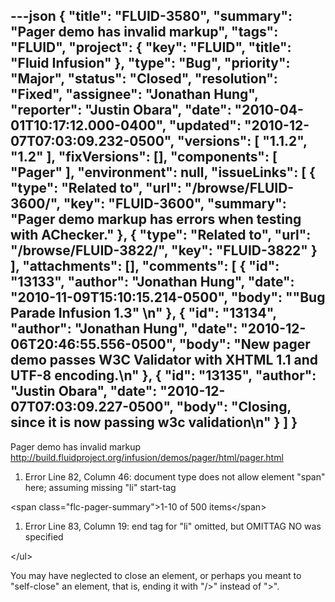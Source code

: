 ---json
{
  "title": "FLUID-3580",
  "summary": "Pager demo has invalid markup",
  "tags": "FLUID",
  "project": {
    "key": "FLUID",
    "title": "Fluid Infusion"
  },
  "type": "Bug",
  "priority": "Major",
  "status": "Closed",
  "resolution": "Fixed",
  "assignee": "Jonathan Hung",
  "reporter": "Justin Obara",
  "date": "2010-04-01T10:17:12.000-0400",
  "updated": "2010-12-07T07:03:09.232-0500",
  "versions": [
    "1.1.2",
    "1.2"
  ],
  "fixVersions": [],
  "components": [
    "Pager"
  ],
  "environment": null,
  "issueLinks": [
    {
      "type": "Related to",
      "url": "/browse/FLUID-3600/",
      "key": "FLUID-3600",
      "summary": "Pager demo markup has errors when testing with AChecker."
    },
    {
      "type": "Related to",
      "url": "/browse/FLUID-3822/",
      "key": "FLUID-3822"
    }
  ],
  "attachments": [],
  "comments": [
    {
      "id": "13133",
      "author": "Jonathan Hung",
      "date": "2010-11-09T15:10:15.214-0500",
      "body": "\"Bug Parade Infusion 1.3\"&#x20;\n"
    },
    {
      "id": "13134",
      "author": "Jonathan Hung",
      "date": "2010-12-06T20:46:55.556-0500",
      "body": "New pager demo passes W3C Validator with XHTML 1.1 and UTF-8 encoding.\n"
    },
    {
      "id": "13135",
      "author": "Justin Obara",
      "date": "2010-12-07T07:03:09.227-0500",
      "body": "Closing, since it is now passing w3c validation\n"
    }
  ]
}
---
Pager demo has invalid markup\
<http://build.fluidproject.org/infusion/demos/pager/html/pager.html>

1. &#x20;Error  Line 82, Column 46: document type does not allow element "span" here; assuming missing "li" start-tag

\<span class="flc-pager-summary">1-10 of 500 items\</span>

1. Error Line 83, Column 19: end tag for "li" omitted, but OMITTAG NO was specified

\</ul>

You may have neglected to close an element, or perhaps you meant to "self-close" an element, that is, ending it with "/>" instead of ">".

        